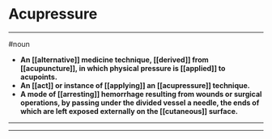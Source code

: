 # Acupressure
---
#noun
- **An [[alternative]] medicine technique, [[derived]] from [[acupuncture]], in which physical pressure is [[applied]] to acupoints.**
- **An [[act]] or instance of [[applying]] an [[acupressure]] technique.**
- **A mode of [[arresting]] hemorrhage resulting from wounds or surgical operations, by passing under the divided vessel a needle, the ends of which are left exposed externally on the [[cutaneous]] surface.**
---
---
